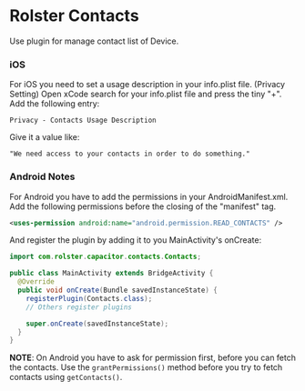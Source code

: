 # Rolster Contacts

Use plugin for manage contact list of Device.

### iOS

For iOS you need to set a usage description in your info.plist file. (Privacy Setting)
Open xCode search for your info.plist file and press the tiny "+". Add the following entry:

```
Privacy - Contacts Usage Description
```

Give it a value like:

```
"We need access to your contacts in order to do something."
```

### Android Notes

For Android you have to add the permissions in your AndroidManifest.xml. Add the following permissions before the closing of the "manifest" tag.

```xml
<uses-permission android:name="android.permission.READ_CONTACTS" />
```

And register the plugin by adding it to you MainActivity's onCreate:

```java
import com.rolster.capacitor.contacts.Contacts;

public class MainActivity extends BridgeActivity {
  @Override
  public void onCreate(Bundle savedInstanceState) {
    registerPlugin(Contacts.class);
    // Others register plugins

    super.onCreate(savedInstanceState);
  }
}
```

**NOTE**: On Android you have to ask for permission first, before you can fetch the contacts. Use the `grantPermissions()` method before you try to fetch contacts using `getContacts()`.
